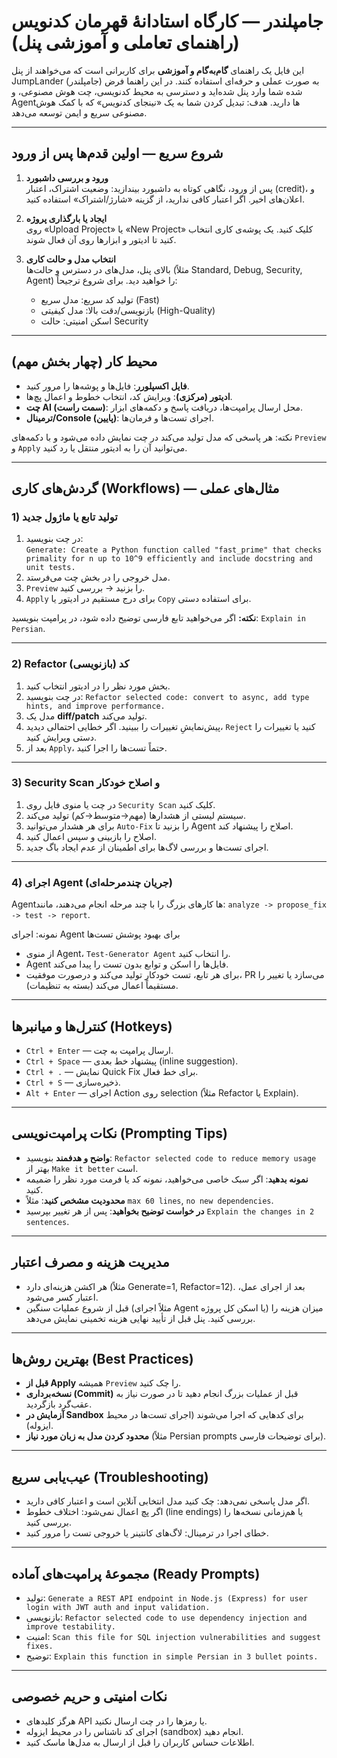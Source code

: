 
# جامپلندر — کارگاه استادانهٔ قهرمان کدنویس (راهنمای تعاملی و آموزشی پنل)

این فایل یک راهنمای **گام‌به‌گام و آموزشی** برای کاربرانی است که می‌خواهند از پنل JumpLander (جامپلندر) به صورت عملی و حرفه‌ای استفاده کنند. در این راهنما فرض شده شما وارد پنل شده‌اید و دسترسی به محیط کدنویسی، چت هوش مصنوعی، و Agentها دارید. هدف: تبدیل کردن شما به یک «نینجای کدنویس» که با کمک هوش مصنوعی سریع و ایمن توسعه می‌دهد.

---

## شروع سریع — اولین قدم‌ها پس از ورود

1. **ورود و بررسی داشبورد**  
   پس از ورود، نگاهی کوتاه به داشبورد بیندازید: وضعیت اشتراک، اعتبار (credit)، و اعلان‌های اخیر. اگر اعتبار کافی ندارید، از گزینه «شارژ/اشتراک» استفاده کنید.

2. **ایجاد یا بارگذاری پروژه**  
   روی «Upload Project» یا «New Project» کلیک کنید. یک پوشه‌ی کاری انتخاب کنید تا ادیتور و ابزارها روی آن فعال شوند.

3. **انتخاب مدل و حالت کاری**  
   بالای پنل، مدل‌های در دسترس و حالت‌ها (مثلاً Standard, Debug, Security, Agent) را خواهید دید. برای شروع ترجیحاً:
   - تولید کد سریع: مدل سریع (Fast)
   - بازنویسی/دقت بالا: مدل کیفیتی (High-Quality)
   - اسکن امنیتی: حالت Security

---

## محیط کار (چهار بخش مهم)

- **فایل اکسپلورر**: فایل‌ها و پوشه‌ها را مرور کنید.  
- **ادیتور (مرکزی)**: ویرایش کد، انتخاب خطوط و اعمال پچ‌ها.  
- **چت AI (سمت راست)**: محل ارسال پرامپت‌ها، دریافت پاسخ و دکمه‌های ابزار.  
- **ترمینال/Console (پایین)**: اجرای تست‌ها و فرمان‌ها.

نکته: هر پاسخی که مدل تولید می‌کند در چت نمایش داده می‌شود و با دکمه‌های `Preview` و `Apply` می‌توانید آن را به ادیتور منتقل یا رد کنید.

---

## گردش‌های کاری (Workflows) — مثال‌های عملی

### 1) تولید تابع یا ماژول جدید
1. در چت بنویسید:  
   `Generate: Create a Python function called "fast_prime" that checks primality for n up to 10^9 efficiently and include docstring and unit tests.`  
2. مدل خروجی را در بخش چت می‌فرستد.  
3. `Preview` را بزنید → بررسی کنید.  
4. `Apply` برای درج مستقیم در ادیتور یا `Copy` برای استفاده دستی.

**نکته:** اگر می‌خواهید تابع فارسی توضیح داده شود، در پرامپت بنویسید: `Explain in Persian`.

---

### 2) Refactor (بازنویسی) کد
1. بخش مورد نظر را در ادیتور انتخاب کنید.  
2. در چت بنویسید: `Refactor selected code: convert to async, add type hints, and improve performance.`  
3. مدل یک **diff/patch** تولید می‌کند.  
4. پیش‌نمایشِ تغییرات را ببینید. اگر خطایی احتمالی دیدید، `Reject` کنید یا تغییرات را دستی ویرایش کنید.  
5. بعد از `Apply`، حتماً تست‌ها را اجرا کنید.

---

### 3) Security Scan و اصلاح خودکار
1. در چت یا منوی فایل روی `Security Scan` کلیک کنید.  
2. سیستم لیستی از هشدارها (مهم→متوسط→کم) تولید می‌کند.  
3. برای هر هشدار می‌توانید `Auto-Fix` را بزنید تا Agent اصلاح را پیشنهاد کند.  
4. اصلاح را بازبینی و سپس اعمال کنید.  
5. اجرای تست‌ها و بررسی لاگ‌ها برای اطمینان از عدم ایجاد باگ جدید.

---

### 4) اجرای Agent (جریان چندمرحله‌ای)
Agentها کارهای بزرگ را با چند مرحله انجام می‌دهند، مانند: `analyze -> propose_fix -> test -> report`.

نمونه: اجرای Agent برای بهبود پوشش تست‌ها  
- از منوی Agent، `Test-Generator Agent` را انتخاب کنید.  
- Agent فایل‌ها را اسکن و توابع بدون تست را پیدا می‌کند.  
- برای هر تابع، تست خودکار تولید می‌کند و درصورت موفقیت، PR می‌سازد یا تغییر را مستقیماً اعمال می‌کند (بسته به تنظیمات).

---

## کنترل‌ها و میانبرها (Hotkeys)

- `Ctrl + Enter` — ارسال پرامپت به چت.  
- `Ctrl + Space` — پیشنهاد خط بعدی (inline suggestion).  
- `Ctrl + .` — نمایش Quick Fix برای خط فعال.  
- `Ctrl + S` — ذخیره‌سازی.  
- `Alt + Enter` — اجرای Action روی selection (مثلاً Refactor یا Explain).

---

## نکات پرامپت‌نویسی (Prompting Tips)

- **واضح و هدفمند** بنویسید: `Refactor selected code to reduce memory usage` بهتر از `Make it better` است.  
- **نمونه بدهید**: اگر سبک خاصی می‌خواهید، نمونه کد یا فرمت مورد نظر را ضمیمه کنید.  
- **محدودیت مشخص کنید**: مثلاً `max 60 lines`, `no new dependencies`.  
- **در خواست توضیح بخواهید**: پس از هر تغییر بپرسید `Explain the changes in 2 sentences`.

---

## مدیریت هزینه و مصرف اعتبار

- هر اکشن هزینه‌ای دارد (مثلاً Generate=1, Refactor=12). بعد از اجرای عمل، اعتبار کسر می‌شود.  
- قبل از شروع عملیات سنگین (مثلاً اجرای Agent یا اسکن کل پروژه) میزان هزینه را بررسی کنید. پنل قبل از تأیید نهایی هزینه تخمینی نمایش می‌دهد.

---

## بهترین روش‌ها (Best Practices)

- **قبل از Apply** همیشه `Preview` را چک کنید.  
- **نسخه‌برداری (Commit)** قبل از عملیات بزرگ انجام دهید تا در صورت نیاز به عقب‌گرد بازگردید.  
- **آزمایش در Sandbox** برای کدهایی که اجرا می‌شوند (اجرای تست‌ها در محیط ایزوله).  
- **محدود کردن مدل به زبان مورد نیاز** (مثلاً Persian prompts برای توضیحات فارسی).

---

## عیب‌یابی سریع (Troubleshooting)

- اگر مدل پاسخی نمی‌دهد: چک کنید مدل انتخابی آنلاین است و اعتبار کافی دارید.  
- اگر پچ اعمال نمی‌شود: اختلاف خطوط (line endings) یا هم‌زمانی نسخه‌ها را بررسی کنید.  
- خطای اجرا در ترمینال: لاگ‌های کانتینر یا خروجی تست را مرور کنید.

---

## مجموعهٔ پرامپت‌های آماده (Ready Prompts)

- تولید: `Generate a REST API endpoint in Node.js (Express) for user login with JWT auth and input validation.`  
- بازنویسی: `Refactor selected code to use dependency injection and improve testability.`  
- امنیت: `Scan this file for SQL injection vulnerabilities and suggest fixes.`  
- توضیح: `Explain this function in simple Persian in 3 bullet points.`

---

## نکات امنیتی و حریم خصوصی

- هرگز کلیدهای API یا رمزها را در چت ارسال نکنید.  
- اجرای کد ناشناس را در محیط ایزوله (sandbox) انجام دهید.  
- اطلاعات حساس کاربران را قبل از ارسال به مدل‌ها ماسک کنید.
